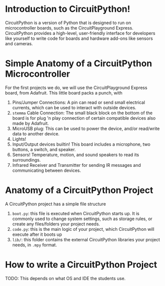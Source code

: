 # Introduction to CircuitPython!
CircuitPython is a version of Python that is designed to run on microcontroller boards, such as the CircuitPlayground Express.
CircuitPython provides a high-level, user-friendly interface for developers like yourself to write code for boards and hardware add-ons like sensors and cameras.

# Simple Anatomy of a CircuitPython Microcontroller
For the first projects we do, we will use the CircuitPlayground Express board, from Adafruit.
This little board packs a punch, with 
1) Pins/Jumper Connections: A pin can read or send small electrical currents, which can be used to interact with outside devices.
2) `stemma` Cable Connection: The small black block on the bottom of the board is for plug 'n play connection of certain compatible devices also made by Adafruit.
3) MicroUSB plug: This can be used to power the device, and/or read/write data to another device.
4) Lights!
5) Input/Output devices builtin! This board includes a microphone, two buttons, a switch, and speaker.
5) Sensors! Temperature, motion, and sound speakers to read its surroundings.
6) Infrared Receiver and Transmitter for sending IR messages and communicating between devices.

# Anatomy of a CircuitPython Project
A CircuitPython project has a simple file structure
1) `boot.py`: this file is executed when CircuitPython starts up. It is commonly used to change system settings, such as storage rules, or create any files/folders your project needs.
2) `code.py`: this is the main logic of your project, which CircuitPython will execute after it boots up
3) `lib/`: this folder contains the external CircuitPython libraries your project needs, in `.mpy` format. 

# How to write a CircuitPython Project
TODO: This depends on what OS and IDE the students use. 
